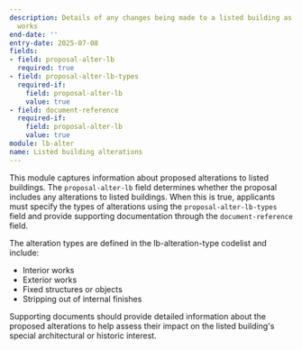 ```yaml
---
description: Details of any changes being made to a listed building as part of development
  works
end-date: ''
entry-date: 2025-07-08
fields:
- field: proposal-alter-lb
  required: true
- field: proposal-alter-lb-types
  required-if:
    field: proposal-alter-lb
    value: true
- field: document-reference
  required-if:
    field: proposal-alter-lb
    value: true
module: lb-alter
name: Listed building alterations
---
```


This module captures information about proposed alterations to listed buildings. The `proposal-alter-lb` field determines whether the proposal includes any alterations to listed buildings. When this is true, applicants must specify the types of alterations using the `proposal-alter-lb-types` field and provide supporting documentation through the `document-reference` field.

The alteration types are defined in the lb-alteration-type codelist and include:
- Interior works
- Exterior works
- Fixed structures or objects
- Stripping out of internal finishes

Supporting documents should provide detailed information about the proposed alterations to help assess their impact on the listed building's special architectural or historic interest.